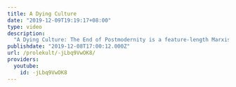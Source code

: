 ```yaml
---
title: A Dying Culture
date: "2019-12-09T19:19:17+08:00"
type: video
description:
  "A Dying Culture: The End of Postmodernity is a feature-length Marxist documentary looking at culture, art, postmodernism, video games, data, social media, the state and war in context of the largest crisis in capitalism's history."
publishdate: "2019-12-08T17:00:12.000Z"
url: /prolekult/-jLbq9VwOK8/
providers:
  youtube:
    id: -jLbq9VwOK8
---
```

